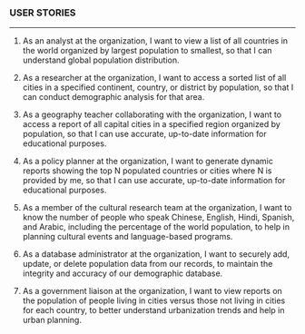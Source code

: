 ### USER STORIES
***
1. As an analyst at the organization, I want to view a list of all countries in the world organized by largest population to smallest, so that I can understand global population distribution.

2. As a researcher at the organization, I want to access a sorted list of all cities in a specified continent, country, or district by population, so that I can conduct demographic analysis for that area. 

3. As a geography teacher collaborating with the organization, I want to access a report of all capital cities in a specified region organized by population, so that I can use accurate, up-to-date information for educational purposes.

4. As a policy planner at the organization, I want to generate dynamic reports showing the top N populated countries or cities where N is provided by me, so that I can use accurate, up-to-date information for educational purposes.

5. As a member of the cultural research team at the organization, I want to know the number of people who speak Chinese, English, Hindi, Spanish, and Arabic, including the percentage of the world population, to help in planning cultural events and language-based programs.

6. As a database administrator at the organization, I want to securely add, update, or delete population data from our records, to maintain the integrity and accuracy of our demographic database. 

7. As a government liaison at the organization, I want to view reports on the population of people living in cities versus those not living in cities for each country, to better understand urbanization trends and help in urban planning.
